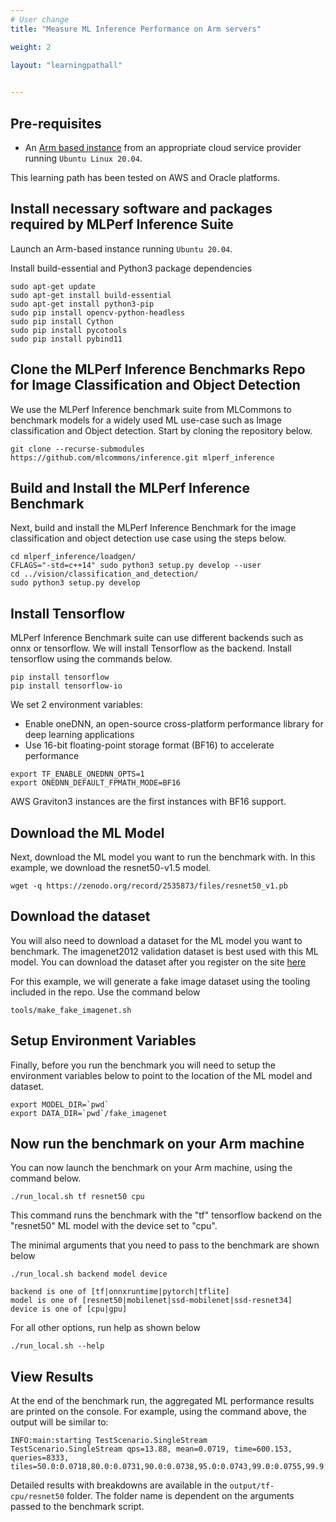 ```yaml
---
# User change
title: "Measure ML Inference Performance on Arm servers"

weight: 2

layout: "learningpathall"
 

---
```



## Pre-requisites

* An [Arm based instance](/learning-paths//cloud/providers) from an appropriate cloud service provider running `Ubuntu Linux 20.04`.

This learning path has been tested on AWS and Oracle platforms.


## Install necessary software and packages required by MLPerf Inference Suite

Launch an Arm-based instance running `Ubuntu 20.04`.

Install build-essential and Python3 package dependencies

```console
sudo apt-get update
sudo apt-get install build-essential
sudo apt-get install python3-pip
sudo pip install opencv-python-headless
sudo pip install Cython
sudo pip install pycotools
sudo pip install pybind11
```
## Clone the MLPerf Inference Benchmarks Repo for Image Classification and Object Detection

We use the MLPerf Inference benchmark suite from MLCommons to benchmark models for a widely used ML use-case such as Image classification and Object detection. 
Start by cloning the repository below.

```console
git clone --recurse-submodules https://github.com/mlcommons/inference.git mlperf_inference
```

## Build and Install the MLPerf Inference Benchmark

Next, build and install the MLPerf Inference Benchmark for the image classification and object detection use case using the steps below.

```console
cd mlperf_inference/loadgen/
CFLAGS="-std=c++14" sudo python3 setup.py develop --user
cd ../vision/classification_and_detection/
sudo python3 setup.py develop
```

## Install Tensorflow

MLPerf Inference Benchmark suite can use different backends such as onnx or tensorflow. We will install Tensorflow as the backend. Install tensorflow using the commands below.

```console
pip install tensorflow
pip install tensorflow-io
```
We set 2 environment variables:
* Enable oneDNN, an open-source cross-platform performance library for deep learning applications
* Use 16-bit floating-point storage format (BF16) to accelerate performance

```console
export TF_ENABLE_ONEDNN_OPTS=1
export ONEDNN_DEFAULT_FPMATH_MODE=BF16
```
AWS Graviton3 instances are the first instances with BF16 support.

## Download the ML Model 

Next, download the ML model you want to run the benchmark with. In this example, we download the resnet50-v1.5 model.

```console
wget -q https://zenodo.org/record/2535873/files/resnet50_v1.pb
```

## Download the dataset 

You will also need to download a dataset for the ML model you want to benchmark. The imagenet2012 validation dataset is best used with this ML model. You can download the dataset after you register on the site [here](http://image-net.org/challenges/LSVRC/2012/)

For this example, we will generate a fake image dataset using the tooling included in the repo. Use the command below

```console
tools/make_fake_imagenet.sh
```

## Setup Environment Variables

Finally, before you run the benchmark you will need to setup the environment variables below to point to the location of the ML model and dataset.

```console
export MODEL_DIR=`pwd`
export DATA_DIR=`pwd`/fake_imagenet
```

## Now run the benchmark on your Arm machine

You can now launch the benchmark on your Arm machine, using the command below. 

```console
./run_local.sh tf resnet50 cpu
```

This command runs the benchmark with the "tf" tensorflow backend on the "resnet50" ML model with the device set to "cpu".

The minimal arguments that you need to pass to the benchmark are shown below

```
./run_local.sh backend model device

backend is one of [tf|onnxruntime|pytorch|tflite]
model is one of [resnet50|mobilenet|ssd-mobilenet|ssd-resnet34]
device is one of [cpu|gpu]
```

For all other options, run help as shown below

```console
./run_local.sh --help
```

## View Results

At the end of the benchmark run, the aggregated ML performance results are printed on the console. For example, using the command above, the output will be similar to:
```
INFO:main:starting TestScenario.SingleStream
TestScenario.SingleStream qps=13.88, mean=0.0719, time=600.153, queries=8333, tiles=50.0:0.0718,80.0:0.0731,90.0:0.0738,95.0:0.0743,99.0:0.0755,99.9:0.0771

```
Detailed results with breakdowns are available in the `output/tf-cpu/resnet50` folder. The folder name is dependent on the arguments passed to the benchmark script.

